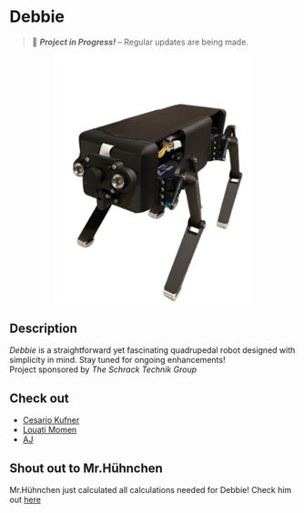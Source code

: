 # **Debbie**
> 🚧 **_Project in Progress!_** – Regular updates are being made.

<p align="center">
  <img src="./Debbie_preview.jpg" width="350">
</p>

## **Description**
_Debbie_ is a straightforward yet fascinating quadrupedal robot designed with simplicity in mind. Stay tuned for ongoing enhancements!<br>
Project sponsored by _The Schrack Technik Group_

## Check out
- [Cesario Kufner](https://github.com/ckfnr)
- [Louati Momen](https://github.com/louatimomen)
- [AJ](https://github.com/AJ-Holzer)

## Shout out to Mr.Hühnchen
Mr.Hühnchen just calculated all calculations needed for Debbie!
Check him out [here](https://github.com/MrHuehnchen)
